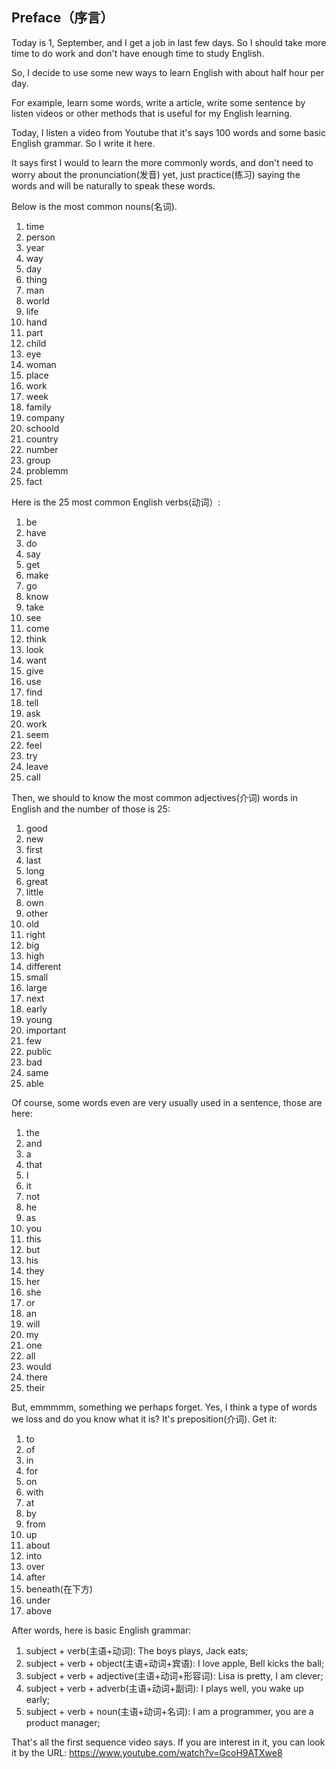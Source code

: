 ## Preface（序言）

Today is 1, September, and I get a job in last few days. So I should take more time to do work and don't have enough time to study English.

So, I decide to use some new ways to learn English with about half hour per day.

For example, learn some words, write a article, write some sentence by listen videos or other methods that is useful for my English learning.

Today, I listen a video from Youtube that it's says 100 words and some basic English grammar. So I write it here.

It says first I would to learn the more commonly words, and don't need to worry about the pronunciation(发音) yet, just practice(练习) saying the words and will be naturally to speak these words.

Below is the most common nouns(名词).

1. time
2. person
3. year
4. way
5. day
6. thing
7. man
8. world
9. life
10. hand
11. part
12. child
13. eye
14. woman
15. place
16. work
17. week
18. family
19. company
20. schoold
21. country
22. number
23. group
24. problemm
25. fact

Here is the 25 most common English verbs(动词）:

1. be
2. have
3. do
4. say
5. get
6. make
7. go
8. know
9. take
10. see
11. come
12. think
13. look
14. want
15. give
16. use
17. find
18. tell
19. ask
20. work
21. seem
22. feel
23. try
24. leave
25. call

Then, we should to know the most common adjectives(介词) words in English and the number of those is 25:

1. good
2. new
3. first
4. last
5. long
6. great
7. little
8. own
9. other
10. old
11. right
12. big
13. high
14. different
15. small
16. large
17. next
18. early
19. young
20. important
21. few
22. public
23. bad
24. same
25. able

Of course, some words even are very usually used in a sentence, those are here:

1. the
2. and
3. a
4. that
5. I
6. it
7. not
8. he
9. as
10. you
11. this
12. but
13. his
14. they
15. her
16. she
17. or
18. an
19. will
20. my
21. one
22. all
23. would
24. there
25. their

But, emmmmm, something we perhaps forget. Yes, I think a type of words we loss and do you know what it is? It's preposition(介词). Get it:

1. to
2. of
3. in
4. for
5. on
6. with
7. at
8. by
9. from
10. up
11. about
12. into
13. over
14. after
15. beneath(在下方)
16. under
17. above

After words, here is basic English grammar:

1. subject + verb(主语+动词): The boys plays, Jack eats;
2. subject + verb + object(主语+动词+宾语): I love apple, Bell kicks the ball;
3. subject + verb + adjective(主语+动词+形容词): Lisa is pretty, I am clever;
4. subject + verb + adverb(主语+动词+副词): I plays well, you wake up early;
5. subject + verb + noun(主语+动词+名词): I am a programmer, you are a product manager;

That's all the first sequence video says. If you are interest in it, you can look it by the URL: https://www.youtube.com/watch?v=GcoH9ATXwe8